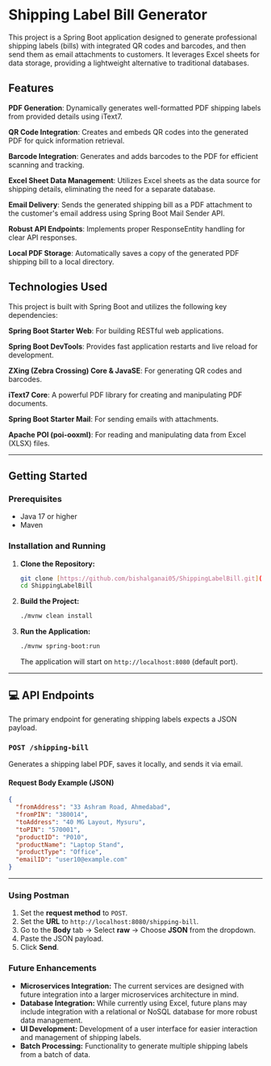 # Shipping Label Bill Generator

This project is a Spring Boot application designed to generate professional shipping labels (bills) with integrated QR codes and barcodes, and then send them as email attachments to customers. It leverages Excel sheets for data storage, providing a lightweight alternative to traditional databases.

## Features

**PDF Generation**: Dynamically generates well-formatted PDF shipping labels from provided details using iText7.

**QR Code Integration**: Creates and embeds QR codes into the generated PDF for quick information retrieval.

**Barcode Integration**: Generates and adds barcodes to the PDF for efficient scanning and tracking.

**Excel Sheet Data Management**: Utilizes Excel sheets as the data source for shipping details, eliminating the need for a separate database.

**Email Delivery**: Sends the generated shipping bill as a PDF attachment to the customer's email address using Spring Boot Mail Sender API.

**Robust API Endpoints**: Implements proper ResponseEntity handling for clear API responses.

**Local PDF Storage**: Automatically saves a copy of the generated PDF shipping bill to a local directory.

## Technologies Used
This project is built with Spring Boot and utilizes the following key dependencies:

**Spring Boot Starter Web**: For building RESTful web applications.

**Spring Boot DevTools**: Provides fast application restarts and live reload for development.

**ZXing (Zebra Crossing) Core & JavaSE**: For generating QR codes and barcodes.

**iText7 Core**: A powerful PDF library for creating and manipulating PDF documents.

**Spring Boot Starter Mail**: For sending emails with attachments.

**Apache POI (poi-ooxml)**: For reading and manipulating data from Excel (XLSX) files.

---

## Getting Started

### Prerequisites

* Java 17 or higher
* Maven

### Installation and Running
1.  **Clone the Repository:**

    ```bash
    git clone [https://github.com/bishalganai05/ShippingLabelBill.git](https://github.com/bishalganai05/ShippingLabelBill.git)
    cd ShippingLabelBill
    ```

2.  **Build the Project:**

    ```bash
    ./mvnw clean install
    ```

3.  **Run the Application:**

    ```bash
    ./mvnw spring-boot:run
    ```

    The application will start on `http://localhost:8080` (default port).

---

## 💻 API Endpoints

The primary endpoint for generating shipping labels expects a JSON payload.

### `POST /shipping-bill`

Generates a shipping label PDF, saves it locally, and sends it via email.

#### Request Body Example (JSON)

```json
{
  "fromAddress": "33 Ashram Road, Ahmedabad",
  "fromPIN": "380014",
  "toAddress": "40 MG Layout, Mysuru",
  "toPIN": "570001",
  "productID": "P010",
  "productName": "Laptop Stand",
  "productType": "Office",
  "emailID": "user10@example.com"
}
```
---

### Using Postman

1. Set the **request method** to `POST`.
2. Set the **URL** to `http://localhost:8080/shipping-bill`.
3. Go to the **Body** tab → Select **raw** → Choose **JSON** from the dropdown.
4. Paste the JSON payload.
5. Click **Send**.

### Future Enhancements

- **Microservices Integration:** The current services are designed with future integration into a larger microservices architecture in mind.
- **Database Integration:** While currently using Excel, future plans may include integration with a relational or NoSQL database for more robust data management.
- **UI Development:** Development of a user interface for easier interaction and management of shipping labels.
- **Batch Processing:** Functionality to generate multiple shipping labels from a batch of data.
